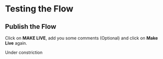 # Testing the Flow

## Publish the Flow

Click on **MAKE LIVE**, add you some comments (Optional) and click on **Make Live** again.

Under constriction
